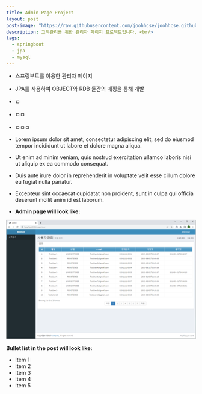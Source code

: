 ```yaml
---
title: Admin Page Project
layout: post
post-image: "https://raw.githubusercontent.com/joohhcse/joohhcse.github.io/master/assets/images/adminPage1.PNG"
description: 고객관리를 위한 관리자 페이지 프로젝트입니다. <br/>
tags:
  - springboot
  - jpa
  - mysql
---
```


- 스프링부트를 이용한 관리자 페이지
- JPA를 사용하여 OBJECT와 RDB 둘간의 매핑을 통해 개발
- ㅁ
- ㅁㅁ
- ㅁㅁㅁ
- Lorem ipsum dolor sit amet, consectetur adipiscing elit, sed do eiusmod tempor incididunt ut labore et dolore magna aliqua.
- Ut enim ad minim veniam, quis nostrud exercitation ullamco laboris nisi ut aliquip ex ea commodo consequat.
- Duis aute irure dolor in reprehenderit in voluptate velit esse cillum dolore eu fugiat nulla pariatur.
- Excepteur sint occaecat cupidatat non proident, sunt in culpa qui officia deserunt mollit anim id est laborum.

- **Admin page will look like:**<br>

<img src="https://raw.githubusercontent.com/joohhcse/joohhcse.github.io/master/assets/images/adminPage2.PNG" width="560" height="315" class="giphy-embed" allowFullScreen/>

**Bullet list in the post will look like:**

- Item 1
- Item 2
- Item 3
- Item 4
- Item 5
